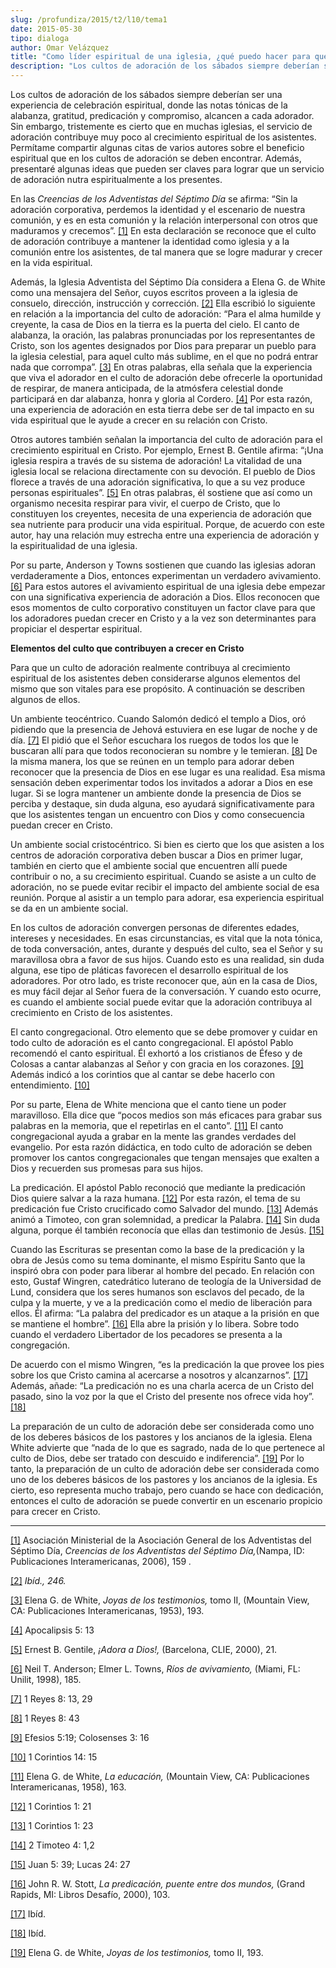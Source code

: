 ```yaml
---
slug: /profundiza/2015/t2/l10/tema1
date: 2015-05-30
tipo: dialoga
author: Omar Velázquez
title: "Como líder espiritual de una iglesia, ¿qué puedo hacer para que los cultos de adoración sean en verdad una bendición espiritual para los asistentes?"
description: "Los cultos de adoración de los sábados siempre deberían ser una experiencia de  celebración espiritual, donde las notas tónicas de la alabanza, gratitud,  predicación y compromiso, alcancen a cada adorador. Sin embargo, tristemente es  cierto que en muchas iglesias, el servici..."
---
```


Los cultos de adoración de los sábados siempre deberían ser una experiencia de celebración espiritual, donde las notas tónicas de la alabanza, gratitud, predicación y compromiso, alcancen a cada adorador. Sin embargo, tristemente es cierto que en muchas iglesias, el servicio de adoración contribuye muy poco al crecimiento espiritual de los asistentes. Permítame compartir algunas citas de varios autores sobre el beneficio espiritual que en los cultos de adoración se deben encontrar. Además, presentaré algunas ideas que pueden ser claves para lograr que un servicio de adoración nutra espiritualmente a los presentes.

En las _Creencias de los Adventistas del Séptimo Día_ se afirma: “Sin la adoración corporativa, perdemos la identidad y el escenario de nuestra comunión, y es en esta comunión y la relación interpersonal con otros que maduramos y crecemos”. [[1]](#_edn1 "") En esta declaración se reconoce que el culto de adoración contribuye a mantener la identidad como iglesia y a la comunión entre los asistentes, de tal manera que se logre madurar y crecer en la vida espiritual.

Además, la Iglesia Adventista del Séptimo Día considera a Elena G. de White como una mensajera del Señor, cuyos escritos proveen a la iglesia de consuelo, dirección, instrucción y corrección. [[2]](#_edn2 "") Ella escribió lo siguiente en relación a la importancia del culto de adoración: “Para el alma humilde y creyente, la casa de Dios en la tierra es la puerta del cielo. El canto de alabanza, la oración, las palabras pronunciadas por los representantes de Cristo, son los agentes designados por Dios para preparar un pueblo para la iglesia celestial, para aquel culto más sublime, en el que no podrá entrar nada que corrompa”. [[3]](#_edn3 "") En otras palabras, ella señala que la experiencia que viva el adorador en el culto de adoración debe ofrecerle la oportunidad de respirar, de manera anticipada, de la atmósfera celestial donde participará en dar alabanza, honra y gloria al Cordero. [[4]](#_edn4 "") Por esta razón, una experiencia de adoración en esta tierra debe ser de tal impacto en su vida espiritual que le ayude a crecer en su relación con Cristo.

Otros autores también señalan la importancia del culto de adoración para el crecimiento espiritual en Cristo. Por ejemplo, Ernest B. Gentile afirma: “¡Una iglesia respira a través de su sistema de adoración! La vitalidad de una iglesia local se relaciona directamente con su devoción. El pueblo de Dios florece a través de una adoración significativa, lo que a su vez produce personas espirituales”. [[5]](#_edn5 "") En otras palabras, él sostiene que así como un organismo necesita respirar para vivir, el cuerpo de Cristo, que lo constituyen los creyentes, necesita de una experiencia de adoración que sea nutriente para producir una vida espiritual. Porque, de acuerdo con este autor, hay una relación muy estrecha entre una experiencia de adoración y la espiritualidad de una iglesia.

Por su parte, Anderson y Towns sostienen que cuando las iglesias adoran verdaderamente a Dios, entonces experimentan un verdadero avivamiento. [[6]](#_edn6 "") Para estos autores el avivamiento espiritual de una iglesia debe empezar con una significativa experiencia de adoración a Dios. Ellos reconocen que esos momentos de culto corporativo constituyen un factor clave para que los adoradores puedan crecer en Cristo y a la vez son determinantes para propiciar el despertar espiritual.

**Elementos del culto que contribuyen a crecer en Cristo**

Para que un culto de adoración realmente contribuya al crecimiento espiritual de los asistentes deben considerarse algunos elementos del mismo que son vitales para ese propósito. A continuación se describen algunos de ellos.

Un ambiente teocéntrico. Cuando Salomón dedicó el templo a Dios, oró pidiendo que la presencia de Jehová estuviera en ese lugar de noche y de día. [[7]](#_edn7 "") El pidió que el Señor escuchara los ruegos de todos los que le buscaran allí para que todos reconocieran su nombre y le temieran. [[8]](#_edn8 "") De la misma manera, los que se reúnen en un templo para adorar deben reconocer que la presencia de Dios en ese lugar es una realidad. Esa misma sensación deben experimentar todos los invitados a adorar a Dios en ese lugar. Si se logra mantener un ambiente donde la presencia de Dios se perciba y destaque, sin duda alguna, eso ayudará significativamente para que los asistentes tengan un encuentro con Dios y como consecuencia puedan crecer en Cristo.

Un ambiente social cristocéntrico. Si bien es cierto que los que asisten a los centros de adoración corporativa deben buscar a Dios en primer lugar, también en cierto que el ambiente social que encuentren allí puede contribuir o no, a su crecimiento espiritual. Cuando se asiste a un culto de adoración, no se puede evitar recibir el impacto del ambiente social de esa reunión. Porque al asistir a un templo para adorar, esa experiencia espiritual se da en un ambiente social.

En los cultos de adoración convergen personas de diferentes edades, intereses y necesidades. En esas circunstancias, es vital que la nota tónica, de toda conversación, antes, durante y después del culto, sea el Señor y su maravillosa obra a favor de sus hijos. Cuando esto es una realidad, sin duda alguna, ese tipo de pláticas favorecen el desarrollo espiritual de los adoradores. Por otro lado, es triste reconocer que, aún en la casa de Dios, es muy fácil dejar al Señor fuera de la conversación. Y cuando esto ocurre, es cuando el ambiente social puede evitar que la adoración contribuya al crecimiento en Cristo de los asistentes.

El canto congregacional. Otro elemento que se debe promover y cuidar en todo culto de adoración es el canto congregacional. El apóstol Pablo recomendó el canto espiritual. Él exhortó a los cristianos de Éfeso y de Colosas a cantar alabanzas al Señor y con gracia en los corazones. [[9]](#_edn9 "") Además indicó a los corintios que al cantar se debe hacerlo con entendimiento. [[10]](#_edn10 "")

Por su parte, Elena de White menciona que el canto tiene un poder maravilloso. Ella dice que “pocos medios son más eficaces para grabar sus palabras en la memoria, que el repetirlas en el canto”. [[11]](#_edn11 "") El canto congregacional ayuda a grabar en la mente las grandes verdades del evangelio. Por esta razón didáctica, en todo culto de adoración se deben promover los cantos congregacionales que tengan mensajes que exalten a Dios y recuerden sus promesas para sus hijos.

La predicación. El apóstol Pablo reconoció que mediante la predicación Dios quiere salvar a la raza humana. [[12]](#_edn12 "") Por esta razón, el tema de su predicación fue Cristo crucificado como Salvador del mundo. [[13]](#_edn13 "") Además animó a Timoteo, con gran solemnidad, a predicar la Palabra. [[14]](#_edn14 "") Sin duda alguna, porque él también reconocía que ellas dan testimonio de Jesús. [[15]](#_edn15 "")

Cuando las Escrituras se presentan como la base de la predicación y la obra de Jesús como su tema dominante, el mismo Espíritu Santo que la inspiró obra con poder para liberar al hombre del pecado. En relación con esto, Gustaf Wingren, catedrático luterano de teología de la Universidad de Lund, considera que los seres humanos son esclavos del pecado, de la culpa y la muerte, y ve a la predicación como el medio de liberación para ellos. Él afirma: “La palabra del predicador es un ataque a la prisión en que se mantiene el hombre”. [[16]](#_edn16 "") Ella abre la prisión y lo libera. Sobre todo cuando el verdadero Libertador de los pecadores se presenta a la congregación.

De acuerdo con el mismo Wingren, “es la predicación la que provee los pies sobre los que Cristo camina al acercarse a nosotros y alcanzarnos”. [[17]](#_edn17 "") Además, añade: “La predicación no es una charla acerca de un Cristo del pasado, sino la voz por la que el Cristo del presente nos ofrece vida hoy”. [[18]](#_edn18 "")

La preparación de un culto de adoración debe ser considerada como uno de los deberes básicos de los pastores y los ancianos de la iglesia. Elena White advierte que “nada de lo que es sagrado, nada de lo que pertenece al culto de Dios, debe ser tratado con descuido e indiferencia”. [[19]](#_edn19 "") Por lo tanto, la preparación de un culto de adoración debe ser considerada como uno de los deberes básicos de los pastores y los ancianos de la iglesia. Es cierto, eso representa mucho trabajo, pero cuando se hace con dedicación, entonces el culto de adoración se puede convertir en un escenario propicio para crecer en Cristo.

* * *

[[1]](#_ednref1 "") Asociación Ministerial de la Asociación General de los Adventistas del Séptimo Día, _Creencias de los Adventistas del Séptimo Día,_(Nampa, ID: Publicaciones Interamericanas, 2006), 159 _._

[[2]](#_ednref2 "") _Ibíd., 246._

[[3]](#_ednref3 "") Elena G. de White, _Joyas de los testimonios,_ tomo II, (Mountain View, CA: Publicaciones Interamericanas, 1953), 193.

[[4]](#_ednref4 "") Apocalipsis 5: 13

[[5]](#_ednref5 "") Ernest B. Gentile, _¡Adora a Dios!,_ (Barcelona, CLIE, 2000), 21.

[[6]](#_ednref6 "") Neil T. Anderson; Elmer L. Towns, _Ríos de avivamiento,_ (Miami, FL: Unilit, 1998), 185.

[[7]](#_ednref7 "") 1 Reyes 8: 13, 29

[[8]](#_ednref8 "") 1 Reyes 8: 43

[[9]](#_ednref9 "") Efesios 5:19; Colosenses 3: 16

[[10]](#_ednref10 "") 1 Corintios 14: 15

[[11]](#_ednref11 "") Elena G. de White, _La educación,_ (Mountain View, CA: Publicaciones Interamericanas, 1958), 163.

[[12]](#_ednref12 "") 1 Corintios 1: 21

[[13]](#_ednref13 "") 1 Corintios 1: 23

[[14]](#_ednref14 "") 2 Timoteo 4: 1,2

[[15]](#_ednref15 "") Juan 5: 39; Lucas 24: 27

[[16]](#_ednref16 "") John R. W. Stott, _La predicación, puente entre dos mundos,_ (Grand Rapids, MI: Libros Desafío, 2000), 103.

[[17]](#_ednref17 "") Ibíd.

[[18]](#_ednref18 "") Ibíd.

[[19]](#_ednref19 "") Elena G. de White, _Joyas de los testimonios,_ tomo II, 193.
